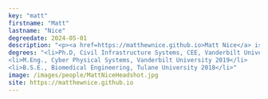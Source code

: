 ```yaml
---
key: "matt"
firstname: "Matt"
lastname: "Nice"
degreedate: 2024-05-01
description: "<p><a href=https://matthewnice.github.io>Matt Nice</a> is a PhD student in Civil Engineering and the Institute for Software Integrated Systems at Vanderbilt University. He earned his M.Eng in Cyber-Physical Systems at Vanderbilt University. He earned his B.S.E. at Tulane University. His research interests are broadly in transportation cyber-physical systems. That includes autonomous vehicles, sensor networks, and human-in-the-loop systems. He is focused on empirical successes from research ideas.</p>"
degrees: "<li>Ph.D, Civil Infrastructure Systems, CEE, Vanderbilt University 2024 (expected)</li>
<li>M.Eng., Cyber Physical Systems, Vanderbilt University 2019</li>
<li>B.S.E., Biomedical Engineering, Tulane University 2018</li>"
image: /images/people/MattNiceHeadshot.jpg
site: https://matthewnice.github.io
---
```

